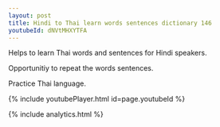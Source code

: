 ```yaml
---
layout: post
title: Hindi to Thai learn words sentences dictionary 146 
youtubeId: dNVtMHXYTFA
---
```

 
 
Helps to learn Thai words and sentences for Hindi speakers.

Opportunitiy to repeat the words sentences. 

Practice Thai language. 
 
{% include youtubePlayer.html id=page.youtubeId %}
 
 
{% include analytics.html %}